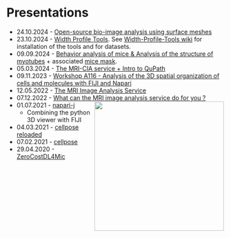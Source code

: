 # Presentations
* 24.10.2024 - [Open-source bio-image analysis using surface meshes](https://github.com/MontpellierRessourcesImagerie/presentations/releases/download/v1.4/diapos-i2k-2024.pdf)
* 23.10.2024 - [Width Profile Tools](https://github.com/user-attachments/files/17482261/i2k2024-width-profile-tools.pdf). See [Width-Profile-Tools wiki](https://github.com/MontpellierRessourcesImagerie/imagej_macros_and_scripts/wiki/Width-Profile-Tools) for installation of the tools and for datasets.
* 09.09.2024 - [Behavior analysis of mice & Analysis of the structure of myotubes](https://github.com/MontpellierRessourcesImagerie/presentations/releases/download/v1.3/Presentation-INRAe.pdf) + associated [mice mask](https://github.com/MontpellierRessourcesImagerie/presentations/releases/download/v1.3/clip-mask-mice.mp4).
* 05.03.2024 - [The MRI-CIA service + Intro to QuPath](https://github.com/MontpellierRessourcesImagerie/presentations/releases/download/v1.2/Presentation.IRCM.final.pdf)
* 09.11.2023 - [Workshop A116 - Analysis of the 3D spatial organization of cells and molecules with FIJI and Napari](https://github.com/MontpellierRessourcesImagerie/point-pattern-analysis/wiki)
* 12.05.2022 - [The MRI Image Analysis Service](https://github.com/MontpellierRessourcesImagerie/presentations/releases/download/v1.1/presentation.pdf)
* 07.12.2022 - [What can the MRI image analysis service
do for you ?](https://github.com/MontpellierRessourcesImagerie/presentations/releases/download/v1.0/mri-ia-service-inm.pdf)
<img src="https://github.com/MontpellierRessourcesImagerie/presentations/releases/download/v1.0/ani.gif/" align='right' width=300/><br>
* 01.07.2021 - [napari-j](https://montpellierressourcesimagerie.github.io/presentations/naparij/naparij.revealjs.htm)
    * Combining the python 3D viewer with FIJI
* 04.03.2021 - [cellpose reloaded](https://montpellierressourcesimagerie.github.io/presentations/cellpose_reloaded/cellpose_reloaded.revealjs.htm#/cellpose-reloaded)
* 07.02.2021 - [cellpose](https://montpellierressourcesimagerie.github.io/presentations/cellpose/cellpose_report.revealjs.htm#/cellpose)
* 29.04.2020 - [ZeroCostDL4Mic](https://montpellierressourcesimagerie.github.io/presentations/zerocostdl4mic/ZeroCostDL4Mic-exp01.revealjs.htm)

